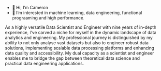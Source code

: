- 👋 Hi, I’m Cameron
- 👀 I’m interested in machine learning, data engineering, functional prograaming and high performance.

As a highly versatile Data Scientist and Engineer with nine years of in-depth experience, I've carved a niche for myself in the dynamic landscape of data analytics and engineering. My professional journey is distinguished by my ability to not only analyse vast datasets but also to engineer robust data solutions, implementing scalable data processing platforms and enhancing data quality and accessibility. My dual capacity as a scientist and engineer enables me to bridge the gap between theoretical data science and practical data engineering applications.
